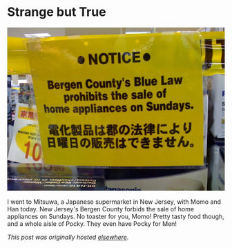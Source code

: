 # Strange but True

<div>
<p class="mobile-photo"><a href="photo-726222.jpg"><img src="photo-726222.jpg" border="0" alt="" id="BLOGGER_PHOTO_ID_5160231522646806562"></a></p>I went to Mitsuwa, a Japanese supermarket in New Jersey, with Momo and Han today.  New Jersey's Bergen County forbids the sale of home appliances on Sundays.  No toaster for you, Momo!  Pretty tasty food though, and a whole aisle of Pocky.  They even have Pocky for Men!</div>


*This post was originally hosted [elsewhere](http://planspace.blogspot.com/2008/01/strange-but-true.html).*
